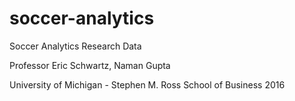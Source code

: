 # soccer-analytics
Soccer Analytics Research Data 

Professor Eric Schwartz, Naman Gupta

University of Michigan - Stephen M. Ross School of Business
2016
